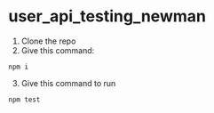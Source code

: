 # user_api_testing_newman
1. Clone the repo
2. Give this command:
 ```
 npm i
 ```
3. Give this command to run

```
npm test
```
